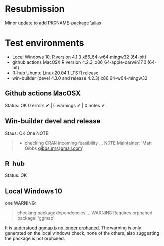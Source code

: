# Resubmission

Minor update to add PKGNAME-package \alias

# Test environments

* Local Windows 10, R version 4.1.3 x86_64-w64-mingw32 (64-bit)
* github actions MacOSX R version 4.2.3, x86_64-apple-darwin17.0 (64-bit)
* R-hub Ubuntu Linux 20.04.1 LTS R release
* win-builder (devel 4.3.0 and release 4.2.3) x86_64-w64-mingw32

## Github actions MacOSX

Status: OK
0 errors ✔ | 0 warnings ✔ | 0 notes ✔

## Win-builder devel and release

Staus: OK
One NOTE:

>* checking CRAN incoming feasibility ... NOTE
Maintainer: 'Matt Gibbs <gibbs.ms@gmail.com>'

## R-hub

Status: OK

## Local Windows 10

one WARNING:

> checking package dependencies ... WARNING
  Requires orphaned package: 'ggmap'
  
It is [understood ggmap is no longer orphaned](https://community.rstudio.com/t/orphaned-package-on-windows-build/84165). 
The warning is only generated on the local windows check, none of the others, also suggesting the package is not orphaned.
